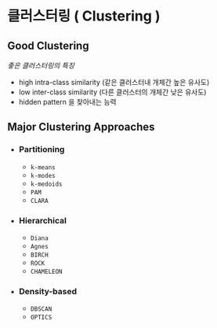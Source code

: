 # 클러스터링 ( Clustering )
## Good Clustering
*좋은 클러스터링의 특징*
* high intra-class similarity (같은 클러스터내 개체간 높은 유사도)
* low inter-class similarity  (다른 클러스터의 개체간 낮은 유사도)
* hidden pattern 을 찾아내는 능력
## Major Clustering Approaches
  * ### Partitioning
    * ```k-means```
    * ```k-modes```
    * ```k-medoids```
    * ```PAM```
    * ```CLARA```
  * ### Hierarchical
    * ```Diana```
    * ```Agnes```
    * ```BIRCH```
    * ```ROCK```
    * ```CHAMELEON```
  * ### Density-based
    * ```DBSCAN```
    * ```OPTICS```
